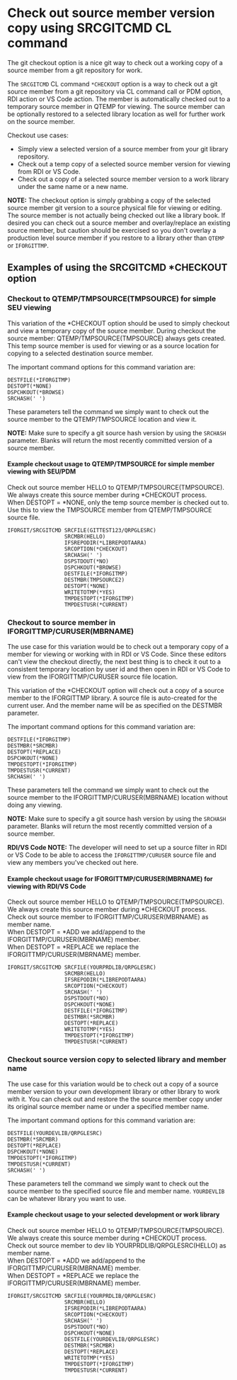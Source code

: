 # Check out source member version copy using SRCGITCMD CL command
The git checkout option is a nice git way to check out a working copy of a source member 
from a git repository for work.

The ```SRCGITCMD``` CL command ```*CHECKOUT``` option is a way to check out a git source member from a git repository via CL command call or PDM option, RDI action or VS Code action. The member is 
automatically checked out to a temporary source member in QTEMP for viewing. The source member can 
be optionally restored to a selected library location as well for further work on the source member. 

Checkout use cases:  
- Simply view a selected version of a source member from your git library repository.
- Check out a temp copy of a selected source member version for viewing from RDI or VS Code.   
- Check out a copy of a selected source member version to a work library under the same name or a new name.

**NOTE:** The checkout option is simply grabbing a copy of the selected source member git version to a 
source physical file for viewing or editing. The source member is not actually being checked out 
like a library book. If desired you can check out a source member and overlay/replace an existing source member, but caution should be exercised so you don't overlay a production level source member if 
you restore to a library other than ```QTEMP``` or ```IFORGITTMP```.

## Examples of using the SRCGITCMD *CHECKOUT option

### Checkout to QTEMP/TMPSOURCE(TMPSOURCE) for simple SEU viewing
This variation of the *CHECKOUT option should be used to simply checkout and 
view a temporary copy of the source member. During checkout the source 
member: QTEMP/TMPSOURCE(TMPSOURCE) always gets created. This temp source member 
is used for viewing or as a source location for copying to a selected destination source member.  

The important command options for this command variation are: 
```
DESTFILE(*IFORGITMP)
DESTOPT(*NONE)
DSPCHKOUT(*BROWSE)
SRCHASH(' ')        
```
These parameters tell the command we simply want to check out the source member to the 
QTEMP/TMPSOURCE location and view it.

**NOTE:** Make sure to specify a git source hash version by using the ```SRCHASH``` parameter. Blanks will return the most recently committed version of a source member. 

#### Example checkout usage to QTEMP/TMPSOURCE for simple member viewing with SEU/PDM
Check out source member HELLO to QTEMP/TMPSOURCE(TMPSOURCE).  
We always create this source member during *CHECKOUT process.  
When DESTOPT = *NONE, only the temp source member is checked out to.  
Use this to view the TMPSOURCE member from QTEMP/TMPSOURCE source file.   
``` 
IFORGIT/SRCGITCMD SRCFILE(GITTEST123/QRPGLESRC)         
                  SRCMBR(HELLO)                         
                  IFSREPODIR(*LIBREPODTAARA)            
                  SRCOPTION(*CHECKOUT)                  
                  SRCHASH(' ')                          
                  DSPSTDOUT(*NO)                        
                  DSPCHKOUT(*BROWSE)                    
                  DESTFILE(*IFORGITMP)                  
                  DESTMBR(TMPSOURCE2)                        
                  DESTOPT(*NONE)                     
                  WRITETOTMP(*YES)                      
                  TMPDESTOPT(*IFORGITMP)                
                  TMPDESTUSR(*CURRENT)                  
```

### Checkout to source member in IFORGITTMP/CURUSER(MBRNAME)
The use case for this variation would be to check out a temporary copy of a member for viewing
or working with in RDI or VS Code. Since these editors can't view the checkout directly, 
the next best thing is to check it out to a consistent temporary location by user id and 
then open in RDI or VS Code to view from the IFORGITTMP/CURUSER source file location.

This variation of the *CHECKOUT option will check out a copy of a source
member to the IFORGITTMP library. A source file is auto-created for the current user. And 
the member name will be as specified on the DESTMBR parameter.

The important command options for this command variation are: 
```
DESTFILE(*IFORGITMP)
DESTMBR(*SRCMBR)
DESTOPT(*REPLACE)
DSPCHKOUT(*NONE)
TMPDESTOPT(*IFORGITMP)                
TMPDESTUSR(*CURRENT)
SRCHASH(' ')                    
```
These parameters tell the command we simply want to check out the source member to the 
IFORGITTMP/CURUSER(MBRNAME) location without doing any viewing. 

**NOTE:** Make sure to specify a git source hash version by using the ```SRCHASH``` parameter. Blanks will return the most recently committed version of a source member. 

**RDI/VS Code NOTE:** The developer will need to set up a source filter in RDI or VS Code to be able to 
access the ```IFORGITTMP/CURUSER``` source file and view any members you've checked out here.

#### Example checkout usage for IFORGITTMP/CURUSER(MBRNAME) for viewing with RDI/VS Code 
Check out source member HELLO to QTEMP/TMPSOURCE(TMPSOURCE).   
We always create this source member during *CHECKOUT process.   
Check out source member to IFORGITTMP/CURUSER(MBRNAME) as member name.   
When DESTOPT = *ADD we add/append to the IFORGITTMP/CURUSER(MBRNAME) member.   
When DESTOPT = *REPLACE we replace the IFORGITTMP/CURUSER(MBRNAME) member.    
```
IFORGIT/SRCGITCMD SRCFILE(YOURPRDLIB/QRPGLESRC)         
                  SRCMBR(HELLO)                         
                  IFSREPODIR(*LIBREPODTAARA)            
                  SRCOPTION(*CHECKOUT)                  
                  SRCHASH(' ')                          
                  DSPSTDOUT(*NO)                        
                  DSPCHKOUT(*NONE)                    
                  DESTFILE(*IFORGITMP)                  
                  DESTMBR(*SRCMBR)                        
                  DESTOPT(*REPLACE)                     
                  WRITETOTMP(*YES)                      
                  TMPDESTOPT(*IFORGITMP)                
                  TMPDESTUSR(*CURRENT)                  
```

### Checkout source version copy to selected library and member name
The use case for this variation would be to check out a copy of a source member version to your own 
development library or other library to work with it. You can check out and restore the 
the source member copy under its original source member name or under a specified member name.

The important command options for this command variation are: 
```
DESTFILE(YOURDEVLIB/QRPGLESRC)  
DESTMBR(*SRCMBR)           
DESTOPT(*REPLACE)
DSPCHKOUT(*NONE)
TMPDESTOPT(*IFORGITMP)                
TMPDESTUSR(*CURRENT)
SRCHASH(' ')        
```
These parameters tell the command we simply want to check out the source member to the 
specified source file and member name. ```YOURDEVLIB``` can be whatever library you want to use.

#### Example checkout usage to your selected development or work library 
Check out source member HELLO to QTEMP/TMPSOURCE(TMPSOURCE).   
We always create this source member during *CHECKOUT process.    
Check out source member to dev lib YOURPRDLIB/QRPGLESRC(HELLO) as member name.  
When DESTOPT = *ADD we add/append to the IFORGITTMP/CURUSER(MBRNAME) member.  
When DESTOPT = *REPLACE we replace the IFORGITTMP/CURUSER(MBRNAME) member.  
```
IFORGIT/SRCGITCMD SRCFILE(YOURPRDLIB/QRPGLESRC)     
                  SRCMBR(HELLO)                     
                  IFSREPODIR(*LIBREPODTAARA)        
                  SRCOPTION(*CHECKOUT)              
                  SRCHASH(' ')                      
                  DSPSTDOUT(*NO)                    
                  DSPCHKOUT(*NONE)                
                  DESTFILE(YOURDEVLIB/QRPGLESRC)          
                  DESTMBR(*SRCMBR)                    
                  DESTOPT(*REPLACE)                     
                  WRITETOTMP(*YES)                  
                  TMPDESTOPT(*IFORGITMP)            
                  TMPDESTUSR(*CURRENT)              
```
